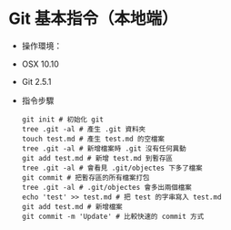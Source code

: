 Git 基本指令（本地端）
====================
- 操作環境：
 - OSX 10.10
 - Git 2.5.1

- 指令步驟
	```shell
	git init # 初始化 git
	tree .git -al # 產生 .git 資料夾
	touch test.md # 產生 test.md 的空檔案
	tree .git -al # 新增檔案時 .git 沒有任何異動
	git add test.md # 新增 test.md 到暫存區
	tree .git -al # 會看見 .git/objectes 下多了檔案
	git commit # 把暫存區的所有檔案打包
	tree .git -al # .git/objectes 會多出兩個檔案
	echo 'test' >> test.md # 把 test 的字串寫入 test.md
	git add test.md # 新增檔案
	git commit -m 'Update' # 比較快速的 commit 方式
	```